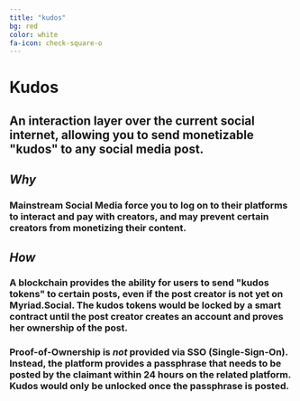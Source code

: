 ```yaml
---
title: "kudos"
bg: red
color: white
fa-icon: check-square-o
---
```


# Kudos

## An interaction layer over the current social internet, allowing you to send monetizable "kudos" to any social media post. 

## *Why* 

### Mainstream Social Media force you to log on to their platforms to interact and pay with creators, and may prevent certain creators from monetizing their content. 

## *How*

### A blockchain provides the ability for users to send "kudos tokens" to certain posts, even if the post creator is not yet on Myriad.Social. The kudos tokens would be locked by a smart contract until the post creator creates an account and proves her ownership of the post. 

### Proof-of-Ownership is *not* provided via SSO (Single-Sign-On). Instead, the platform provides a passphrase that needs to be posted by the claimant within 24 hours on the related platform. Kudos would only be unlocked once the passphrase is posted.